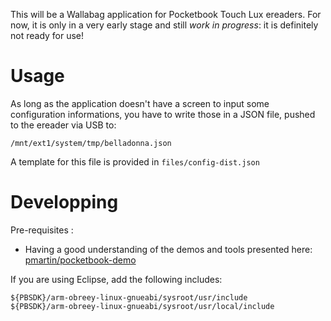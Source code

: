 
This will be a Wallabag application for Pocketbook Touch Lux ereaders. For now, it is only in a very
early stage and still *work in progress*: it is definitely not ready for use!


# Usage

As long as the application doesn't have a screen to input some configuration informations,
you have to write those in a JSON file, pushed to the ereader via USB to:
```
/mnt/ext1/system/tmp/belladonna.json
```

A template for this file is provided in `files/config-dist.json`


# Developping

Pre-requisites :

 * Having a good understanding of the demos and tools presented here: [pmartin/pocketbook-demo](https://github.com/pmartin/pocketbook-demo)

If you are using Eclipse, add the following includes:

```
${PBSDK}/arm-obreey-linux-gnueabi/sysroot/usr/include
${PBSDK}/arm-obreey-linux-gnueabi/sysroot/usr/local/include
```
